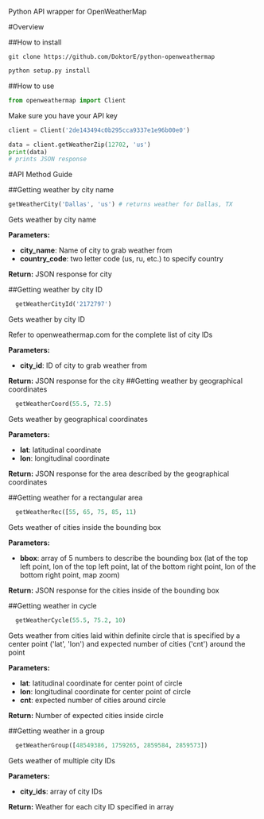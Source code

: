 Python API wrapper for OpenWeatherMap

#Overview

##How to install

```
git clone https://github.com/DoktorE/python-openweathermap
```
```python
python setup.py install
```

##How to use

```python
from openweathermap import Client
```
Make sure you have your API key
```python
client = Client('2de143494c0b295cca9337e1e96b00e0')

data = client.getWeatherZip(12702, 'us')
print(data)
# prints JSON response 
```

#API Method Guide

##Getting weather by city name

```python
getWeatherCity('Dallas', 'us') # returns weather for Dallas, TX
```
Gets weather by city name

**Parameters:**
  * **city_name**: Name of city to grab weather from
  * **country_code**: two letter code (us, ru, etc.) to specify country

**Return:**
  JSON response for city

##Getting weather by city ID
```python
  getWeatherCityId('2172797') 
```
Gets weather by city ID

Refer to openweathermap.com for the complete list of city IDs

**Parameters:**
  * **city_id**: ID of city to grab weather from

**Return:**
  JSON response for the city
##Getting weather by geographical coordinates
```python
  getWeatherCoord(55.5, 72.5)
```
Gets weather by geographical coordinates

**Parameters:**
  * **lat**: latitudinal coordinate
  * **lon**: longitudinal coordinate

**Return:**
  JSON response for the area described by the geographical coordinates

##Getting weather for a rectangular area
```python
  getWeatherRec([55, 65, 75, 85, 11)
```
Gets weather of cities inside the bounding box

**Parameters:**
  * **bbox**: array of 5 numbers to describe the bounding box (lat of the top left point, lon of the top left point, lat of the bottom right point, lon of the bottom right point, map zoom)

**Return:**
  JSON response for the cities inside of the bounding box

##Getting weather in cycle
```python
  getWeatherCycle(55.5, 75.2, 10)
```
Gets weather from cities laid within definite circle that is specified by a center point ('lat', 'lon') and expected number of cities ('cnt') around the point

**Parameters:**
  * **lat**: latitudinal coordinate for center point of circle
  * **lon**: longitudinal coordinate for center point of circle
  * **cnt**: expected number of cities around circle

**Return:**
  Number of expected cities inside circle

##Getting weather in a group
```python
  getWeatherGroup([48549386, 1759265, 2859584, 2859573])
```
Gets weather of multiple city IDs

**Parameters:**
  * **city_ids**: array of city IDs 

**Return:**
  Weather for each city ID specified in array 